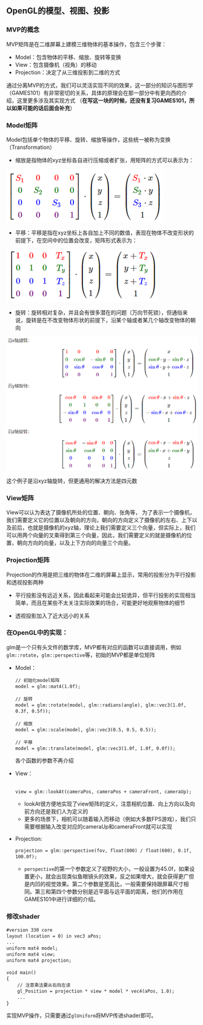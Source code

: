 ## OpenGL的模型、视图、投影

### MVP的概念
MVP矩阵是在二维屏幕上建模三维物体的基本操作，包含三个步骤：
- Model：包含物体的平移、缩放、旋转等变换
- View：包含摄像机（视角）的移动
- Projection：决定了从三维投影到二维的方式

通过分离MVP的方式，我们可以灵活实现不同的效果，这一部分的知识与图形学（GAMES101）有非常密切的关系，具体的原理会在那一部分中有更向西的介绍，这里更多涉及其实现方式 （**在写这一块的时候，还没有复习GAMES101，所以如果可能的话后面会补充**）

### Model矩阵
Model包括单个物体的平移、旋转、缩放等操作，这些统一被称为变换（Transformation）
- 缩放是指物体的xyz坐标各自进行压缩或者扩张，用矩阵的方式可以表示为：

![avatar](../pictures/OpenGL/QQ截图20210306103602.png)

- 平移：平移是指在xyz坐标上各自加上不同的数值，表现在物体不改变形状的前提下，在空间中的位置会改变，矩阵形式表示为：

![avatar](../pictures/OpenGL/QQ截图20210306103527.png)

- 旋转：旋转相对复杂，并且会有很多潜在的问题（万向节死锁），但通俗来说，旋转是在不改变物体形状的前提下，沿某个轴或者某几个轴改变物体的朝向

![avatar](../pictures/OpenGL/QQ截图20210306150307.png)

这个例子是沿xyz轴旋转，但更通用的解决方法是四元数

### View矩阵
View可以认为表达了摄像机所处的位置、朝向、张角等，
为了表示一个摄像机，我们需要定义它的位置以及朝向的方向，朝向的方向定义了摄像机的左右、上下以及前后，也就是摄像机的xyz轴，理论上我们需要定义三个向量，但实际上，我们可以用两个向量的叉乘得到第三个向量，因此，我们需要定义的就是摄像机的位置，朝向方向的向量，以及上下方向的向量三个向量。

### Projection矩阵
Projection的作用是把三维的物体在二维的屏幕上显示，常用的投影分为平行投影和透视投影两种
- 平行投影没有远近关系，因此看起来可能会比较诡异，但平行投影的实现相当简单，而且在某些不太关注实际效果的场合，可能更好地观察物体的细节

- 透视投影加入了近大远小的关系



### 在OpenGL中的实现：
glm是一个只有头文件的数学库，MVP都有对应的函数可以直接调用，例如`glm::rotate`，`glm::perspective`等，初始的MVP都是单位矩阵

- Model：
    ```
    // 初始化model矩阵
    model = glm::mat4(1.0f);

    // 旋转
    model = glm::rotate(model, glm::radians(angle), glm::vec3(1.0f, 0.3f, 0.5f));

    // 缩放
    model = glm::scale(model, glm::vec3(0.5, 0.5, 0.5));

    // 平移
    model = glm::translate(model, glm::vec3(1.0f, 1.0f, 0.0f));
    ```
    
    各个函数的参数不再介绍

- View：
    ```

    view = glm::lookAt(cameraPos, cameraPos + cameraFront, cameraUp);
    ```

    - lookAt很方便地实现了view矩阵的定义，注意相机位置、向上方向以及向前方向还是我们人为定义的
    - 更多的场景下，相机可以随着输入而移动（例如大多数FPS游戏），我们只需要根据输入改变对应的cameraUp和cameraFront就可以实现

- Projection:
    ```
    projection = glm::perspective(fov, float(800) / float(600), 0.1f, 100.0f);
    ```

    - `perspective`的第一个参数定义了视野的大小，一般设置为45.0f，如果设置更小，就会出现类似鱼眼镜头的效果，反之如果增大，就会获得更广但是内凹的视觉效果。第二个参数是宽高比，一般需要保持跟屏幕尺寸相同。第三和第四个参数分别是近平面与远平面的距离，他们的作用在GAMES101中进行详细的介绍。


### 修改shader

```
#version 330 core
layout (location = 0) in vec3 aPos;
...
uniform mat4 model;
uniform mat4 view;
uniform mat4 projection;

void main()
{
    // 注意乘法要从右向左读
    gl_Position = projection * view * model * vec4(aPos, 1.0);
    ...
}
```

实现MVP操作，只需要通过`glUniform`将MVP传进shader即可。